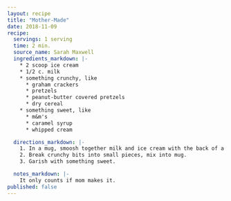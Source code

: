 ```yaml
---
layout: recipe
title: "Mother-Made"
date: 2018-11-09
recipe:
  servings: 1 serving
  time: 2 min.
  source_name: Sarah Maxwell
  ingredients_markdown: |-
    * 2 scoop ice cream
    * 1/2 c. milk
    * something crunchy, like
      * graham crackers
      * pretzels
      * peanut-butter covered pretzels
      * dry cereal
    * something sweet, like
      * m&m's
      * caramel syrup
      * whipped cream

  directions_markdown: |-
    1. In a mug, smoosh together milk and ice cream with the back of a spoon.
    2. Break crunchy bits into small pieces, mix into mug.
    3. Garish with something sweet.

  notes_markdown: |-
    It only counts if mom makes it.
published: false
---
```

